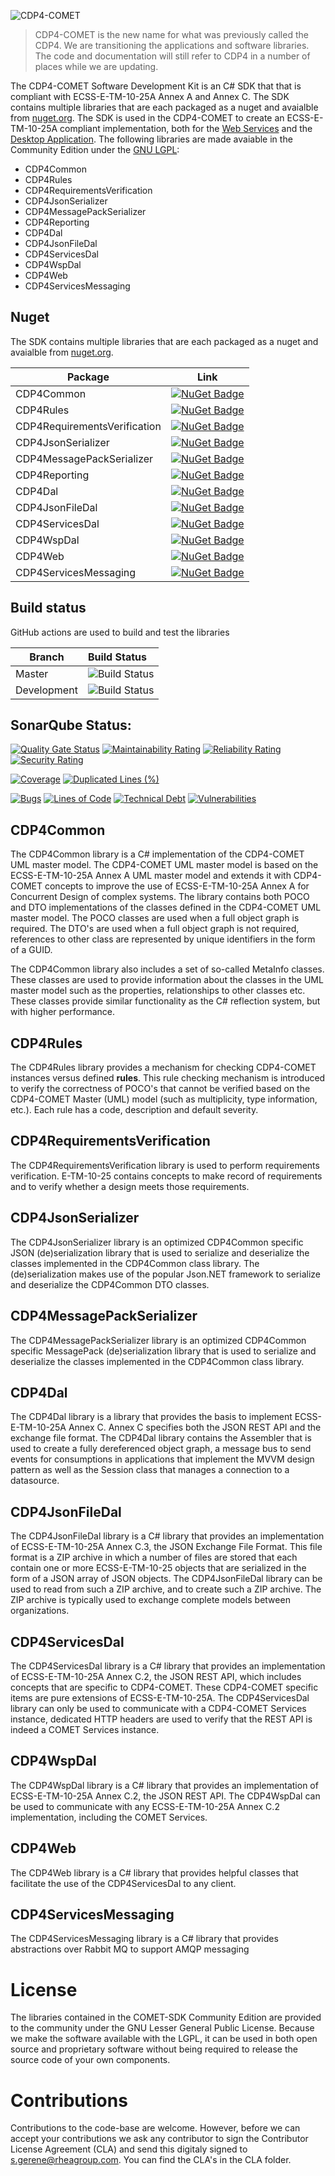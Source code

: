 ![CDP4-COMET](https://github.com/RHEAGROUP/COMET-SDK-Community-Edition/raw/master/Comet_Logo.jpg)

> CDP4-COMET is the new name for what was previously called the CDP4. We are transitioning the applications and software libraries. The code and documentation will still refer to CDP4 in a number of places while we are updating.

The CDP4-COMET Software Development Kit is an C# SDK that that is compliant with ECSS-E-TM-10-25A Annex A and Annex C. The SDK contains multiple libraries that are each packaged as a nuget and avaialble from [nuget.org](https://www.nuget.org/packages?q=cdp4). The SDK is used in the CDP4-COMET to create an ECSS-E-TM-10-25A compliant implementation, both for the [Web Services](https://github.com/RHEAGROUP/COMET-WebServices-Community-Edition) and the [Desktop Application](https://github.com/RHEAGROUP/COMET-IME-Community-Edition). The following libraries are made avaiable in the Community Edition under the [GNU LGPL](https://www.gnu.org/licenses/lgpl-3.0.html):

  - CDP4Common
  - CDP4Rules
  - CDP4RequirementsVerification
  - CDP4JsonSerializer
  - CDP4MessagePackSerializer
  - CDP4Reporting
  - CDP4Dal
  - CDP4JsonFileDal
  - CDP4ServicesDal
  - CDP4WspDal
  - CDP4Web
  - CDP4ServicesMessaging

## Nuget

The SDK contains multiple libraries that are each packaged as a nuget and avaialble from [nuget.org](https://www.nuget.org/packages?q=cdp4).

Package | Link
--------|--------
CDP4Common | [![NuGet Badge](https://buildstats.info/nuget/CDP4Common-CE)](https://buildstats.info/nuget/CDP4Common-CE)
CDP4Rules | [![NuGet Badge](https://buildstats.info/nuget/CDP4Rules-CE)](https://buildstats.info/nuget/CDP4Rules-CE)
CDP4RequirementsVerification | [![NuGet Badge](https://buildstats.info/nuget/CDP4Rules-CE)](https://buildstats.info/nuget/CDP4RequirementsVerification-CE)
CDP4JsonSerializer | [![NuGet Badge](https://buildstats.info/nuget/CDP4JsonSerializer-CE)](https://buildstats.info/nuget/CDP4JsonSerializer-CE)
CDP4MessagePackSerializer | [![NuGet Badge](https://buildstats.info/nuget/CDP4MessagePackSerializer-CE)](https://buildstats.info/nuget/CDP4MessagePackSerializer-CE)
CDP4Reporting | [![NuGet Badge](https://buildstats.info/nuget/CDP4Reporting-CE)](https://buildstats.info/nuget/CDP4Reporting-CE)
CDP4Dal | [![NuGet Badge](https://buildstats.info/nuget/CDP4Dal-CE)](https://buildstats.info/nuget/CDP4Dal-CE)
CDP4JsonFileDal | [![NuGet Badge](https://buildstats.info/nuget/CDP4JsonFileDal-CE)](https://buildstats.info/nuget/CDP4JsonFileDal-CE)
CDP4ServicesDal | [![NuGet Badge](https://buildstats.info/nuget/CDP4ServicesDal-CE)](https://buildstats.info/nuget/CDP4ServicesDal-CE)
CDP4WspDal | [![NuGet Badge](https://buildstats.info/nuget/CDP4WspDal-CE)](https://buildstats.info/nuget/CDP4WspDal-CE)
CDP4Web | [![NuGet Badge](https://buildstats.info/nuget/CDP4Web-CE)](https://buildstats.info/nuget/CDP4Web-CE)
CDP4ServicesMessaging | [![NuGet Badge](https://buildstats.info/nuget/CDP4ServicesMessaging-CE)](https://buildstats.info/nuget/CDP4ServicesMessaging-CE)

## Build status

GitHub actions are used to build and test the libraries

Branch | Build Status
------- | :------------
Master | ![Build Status](https://github.com/RHEAGROUP/COMET-SDK-Community-Edition/actions/workflows/CodeQuality.yml/badge.svg?branch=master)
Development | ![Build Status](https://github.com/RHEAGROUP/COMET-SDK-Community-Edition/actions/workflows/CodeQuality.yml/badge.svg?branch=development)

## SonarQube Status:
[![Quality Gate Status](https://sonarcloud.io/api/project_badges/measure?project=RHEAGROUP_CDP4-SDK-Community-Edition&metric=alert_status)](https://sonarcloud.io/dashboard?id=RHEAGROUP_CDP4-SDK-Community-Edition)
[![Maintainability Rating](https://sonarcloud.io/api/project_badges/measure?project=RHEAGROUP_CDP4-SDK-Community-Edition&metric=sqale_rating)](https://sonarcloud.io/dashboard?id=RHEAGROUP_CDP4-SDK-Community-Edition)
[![Reliability Rating](https://sonarcloud.io/api/project_badges/measure?project=RHEAGROUP_CDP4-SDK-Community-Edition&metric=reliability_rating)](https://sonarcloud.io/dashboard?id=RHEAGROUP_CDP4-SDK-Community-Edition)
[![Security Rating](https://sonarcloud.io/api/project_badges/measure?project=RHEAGROUP_CDP4-SDK-Community-Edition&metric=security_rating)](https://sonarcloud.io/dashboard?id=RHEAGROUP_CDP4-SDK-Community-Edition)

[![Coverage](https://sonarcloud.io/api/project_badges/measure?project=RHEAGROUP_CDP4-SDK-Community-Edition&metric=coverage)](https://sonarcloud.io/dashboard?id=RHEAGROUP_CDP4-SDK-Community-Edition)
[![Duplicated Lines (%)](https://sonarcloud.io/api/project_badges/measure?project=RHEAGROUP_CDP4-SDK-Community-Edition&metric=duplicated_lines_density)](https://sonarcloud.io/dashboard?id=RHEAGROUP_CDP4-SDK-Community-Edition)

[![Bugs](https://sonarcloud.io/api/project_badges/measure?project=RHEAGROUP_CDP4-SDK-Community-Edition&metric=bugs)](https://sonarcloud.io/dashboard?id=RHEAGROUP_CDP4-SDK-Community-Edition)
[![Lines of Code](https://sonarcloud.io/api/project_badges/measure?project=RHEAGROUP_CDP4-SDK-Community-Edition&metric=ncloc)](https://sonarcloud.io/dashboard?id=RHEAGROUP_CDP4-SDK-Community-Edition)
[![Technical Debt](https://sonarcloud.io/api/project_badges/measure?project=RHEAGROUP_CDP4-SDK-Community-Edition&metric=sqale_index)](https://sonarcloud.io/dashboard?id=RHEAGROUP_CDP4-SDK-Community-Edition)
[![Vulnerabilities](https://sonarcloud.io/api/project_badges/measure?project=RHEAGROUP_CDP4-SDK-Community-Edition&metric=vulnerabilities)](https://sonarcloud.io/dashboard?id=RHEAGROUP_CDP4-SDK-Community-Edition)

## CDP4Common

The CDP4Common library is a C# implementation of the CDP4-COMET UML master model. The CDP4-COMET UML master model is based on the ECSS-E-TM-10-25A Annex A UML master model and extends it with CDP4-COMET concepts to improve the use of ECSS-E-TM-10-25A Annex A for Concurrent Design of complex systems. The library contains both POCO and DTO implementations of the classes defined in the CDP4-COMET UML master model. The POCO classes are used when a full object graph is required. The DTO's are used when a full object graph is not required, references to other class are represented by unique identifiers in the form of a GUID.

The CDP4Common library also includes a set of so-called MetaInfo classes. These classes are used to provide information about the classes in the UML master model such as the properties, relationships to other classes etc. These classes provide similar functionality as the C# reflection system, but with higher performance.

## CDP4Rules

The CDP4Rules library provides a mechanism for checking CDP4-COMET instances versus defined **rules**. This rule checking mechanism is introduced to verify the correctness of POCO's that cannot be verified based on the CDP4-COMET Master (UML) model (such as multiplicity, type information, etc.). Each rule has a code, description and default severity.

## CDP4RequirementsVerification

The CDP4RequirementsVerification library is used to perform requirements verification. E-TM-10-25 contains concepts to make record of requirements and to verify whether a design meets those requirements.

## CDP4JsonSerializer

The CDP4JsonSerializer library is an optimized CDP4Common specific JSON (de)serialization library that is used to serialize and deserialize the classes implemented in the CDP4Common class library. The (de)serialization makes use of the popular Json.NET framework to serialize and deserialize the CDP4Common DTO classes.

## CDP4MessagePackSerializer

The CDP4MessagePackSerializer library is an optimized CDP4Common specific MessagePack (de)serialization library that is used to serialize and deserialize the classes implemented in the CDP4Common class library.

## CDP4Dal

The CDP4Dal library is a library that provides the basis to implement ECSS-E-TM-10-25A Annex C. Annex C specifies both the JSON REST API and the exchange file format. The CDP4Dal library contains the Assembler that is used to create a fully dereferenced object graph, a message bus to send events for consumptions in applications that implement the MVVM design pattern as well as the Session class that manages a connection to a datasource.

## CDP4JsonFileDal

The CDP4JsonFileDal library is a C# library that provides an implementation of ECSS-E-TM-10-25A Annex C.3, the JSON Exchange File Format. This file format is a ZIP archive in which a number of files are stored that each contain one or more ECSS-E-TM-10-25 objects that are serialized in the form of a JSON array of JSON objects. The CDP4JsonFileDal library can be used to read from such a ZIP archive, and to create such a ZIP archive. The ZIP archive is typically used to exchange complete models between organizations.

## CDP4ServicesDal

The CDP4ServicesDal library is a C# library that provides an implementation of ECSS-E-TM-10-25A Annex C.2, the JSON REST API, which includes concepts that are specific to CDP4-COMET. These CDP4-COMET specific items are pure extensions of ECSS-E-TM-10-25A. The CDP4ServicesDal library can only be used to communicate with a CDP4-COMET Services instance, dedicated HTTP headers are used to verify that the REST API is indeed a COMET Services instance.

## CDP4WspDal

The CDP4WspDal library is a C# library that provides an implementation of ECSS-E-TM-10-25A Annex C.2, the JSON REST API. The CDP4WspDal can be used to communicate with any ECSS-E-TM-10-25A Annex C.2 implementation, including the COMET Services.

## CDP4Web

The CDP4Web library is a C# library that provides helpful classes that facilitate the use of the CDP4ServicesDal to any client.

## CDP4ServicesMessaging

The CDP4ServicesMessaging library is a C# library that provides abstractions over Rabbit MQ to support AMQP messaging

# License

The libraries contained in the COMET-SDK Community Edition are provided to the community under the GNU Lesser General Public License. Because we make the software available with the LGPL, it can be used in both open source and proprietary software without being required to release the source code of your own components.

# Contributions

Contributions to the code-base are welcome. However, before we can accept your contributions we ask any contributor to sign the Contributor License Agreement (CLA) and send this digitaly signed to s.gerene@rheagroup.com. You can find the CLA's in the CLA folder.